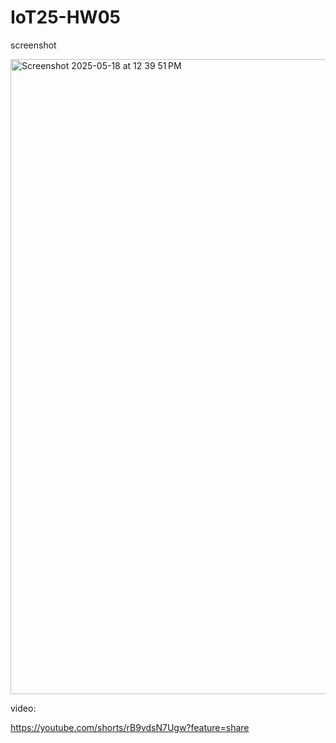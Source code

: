 # IoT25-HW05

screenshot


<img width="1016" alt="Screenshot 2025-05-18 at 12 39 51 PM" src="https://github.com/user-attachments/assets/fd9ccbd2-618d-4464-88e7-09ed682add87" />


video:

https://youtube.com/shorts/rB9vdsN7Ugw?feature=share
